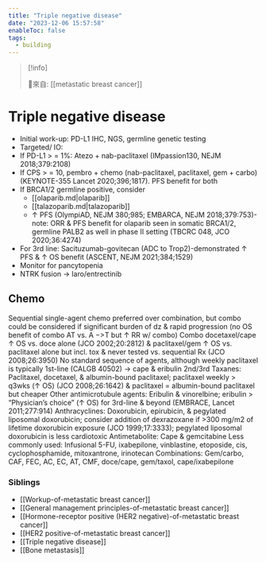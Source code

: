 ```yaml
---
title: "Triple negative disease"
date: "2023-12-06 15:57:58"
enableToc: false
tags:
  - building
---
```


> [!info]
>
> 🌱來自: [[metastatic breast cancer]]

# Triple negative disease

- Initial work-up: PD-L1 IHC, NGS, germline genetic testing
- Targeted/ IO:
- If PD-L1 > = 1%: Atezo + nab-paclitaxel (IMpassion130, NEJM 2018;379:2108)
- If CPS > = 10, pembro + chemo (nab-paclitaxel, paclitaxel, gem + carbo) (KEYNOTE-355 Lancet 2020;396;1817). PFS benefit for both
- If BRCA1/2 germline positive, consider 
    - [[olaparib.md|olaparib]]
    - [[talazoparib.md|talazoparib]]
    - ↑ PFS (OlympiAD, NEJM 380;985; EMBARCA, NEJM 2018;379:753)-note: ORR & PFS benefit for olaparib seen in somatic BRCA1/2, germline PALB2 as well in phase II setting (TBCRC 048, JCO 2020;36:4274)
- For 3rd line: Sacituzumab-govitecan (ADC to Trop2)-demonstrated ↑ PFS & ↑ OS benefit (ASCENT, NEJM 2021;384;1529)
- Monitor for pancytopenia
- NTRK fusion → laro/entrectinib

## Chemo

Sequential single-agent chemo preferred over combination, but combo could be considered if significant burden of dz & rapid progression (no OS benefit of combo AT vs. A −>T but ↑ RR w/ combo)
Combo docetaxel/cape ↑ OS vs. doce alone (JCO 2002;20:2812) & paclitaxel/gem ↑ OS vs. paclitaxel alone but incl. tox & never tested vs. sequential Rx (JCO 2008;26:3950)
No standard sequence of agents, although weekly paclitaxel is typically 1st-line (CALGB 40502) → cape & eribulin 2nd/3rd
Taxanes: Paclitaxel, docetaxel, & albumin-bound paclitaxel; paclitaxel weekly > q3wks (↑ OS) (JCO 2008;26:1642) & paclitaxel = albumin-bound paclitaxel but cheaper
Other antimicrotubule agents: Eribulin & vinorelbine; eribulin > “Physician’s choice” (↑ OS) for 3rd-line & beyond (EMBRACE, Lancet 2011;277:914)
Anthracyclines: Doxorubicin, epirubicin, & pegylated liposomal doxorubicin; consider addition of dexrazoxane if >300 mg/m2 of lifetime doxorubicin exposure (JCO 1999;17:3333); pegylated liposomal doxorubicin is less cardiotoxic
Antimetabolite: Cape & gemcitabine
Less commonly used: Infusional 5-FU, ixabepilone, vinblastine, etoposide, cis, cyclophosphamide, mitoxantrone, irinotecan
Combinations: Gem/carbo, CAF, FEC, AC, EC, AT, CMF, doce/cape, gem/taxol, cape/ixabepilone

### Siblings

- [[Workup-of-metastatic breast cancer]]
- [[General management principles-of-metastatic breast cancer]]
- [[Hormone-receptor positive (HER2 negative)-of-metastatic breast cancer]]
- [[HER2 positive-of-metastatic breast cancer]]
- [[Triple negative disease]]
- [[Bone metastasis]]
